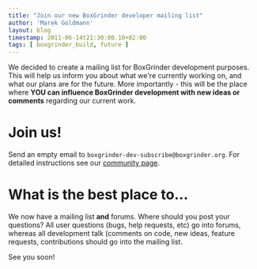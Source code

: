 ```yaml
---
title: "Join our new BoxGrinder developer mailing list"
author: 'Marek Goldmann'
layout: blog
timestamp: 2011-06-14t21:30:00.10+02:00
tags: [ boxgrinder_build, future ]                                                                                                                                  
---
```


We decided to create a mailing list for BoxGrinder development purposes. This will help us inform you about what we're currently working on, and what our plans are for the future. More importantly - this will be the place where **YOU can influence BoxGrinder development with new ideas or comments** regarding our current work.

# Join us!

Send an empty email to `boxgrinder-dev-subscribe@boxgrinder.org`. For detailed instructions see our [community page](/community).

# What is the best place to...

We now have a mailing list **and** forums. Where should you post your questions? All user questions (bugs, help requests, etc) go into forums, whereas all development talk (comments on code, new ideas, feature requests, contributions should go into the mailing list.

See you soon!
